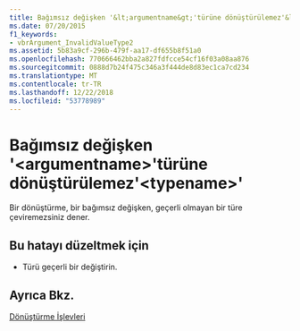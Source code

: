 ```yaml
---
title: Bağımsız değişken '&lt;argumentname&gt;'türüne dönüştürülemez'&lt;typename&gt;'
ms.date: 07/20/2015
f1_keywords:
- vbrArgument_InvalidValueType2
ms.assetid: 5b83a9cf-296b-479f-aa17-df655b8f51a0
ms.openlocfilehash: 770666462bba2a827fdfcce54cf16f03a08aa876
ms.sourcegitcommit: 0888d7b24f475c346a3f444de8d83ec1ca7cd234
ms.translationtype: MT
ms.contentlocale: tr-TR
ms.lasthandoff: 12/22/2018
ms.locfileid: "53778989"
---
```

# <a name="argument-ltargumentnamegt-cannot-be-converted-to-type-lttypenamegt"></a>Bağımsız değişken '&lt;argumentname&gt;'türüne dönüştürülemez'&lt;typename&gt;'
Bir dönüştürme, bir bağımsız değişken, geçerli olmayan bir türe çeviremezsiniz dener.  
  
## <a name="to-correct-this-error"></a>Bu hatayı düzeltmek için  
  
-   Türü geçerli bir değiştirin.  
  
## <a name="see-also"></a>Ayrıca Bkz.  
 [Dönüştürme İşlevleri](../../visual-basic/language-reference/functions/conversion-functions.md)
